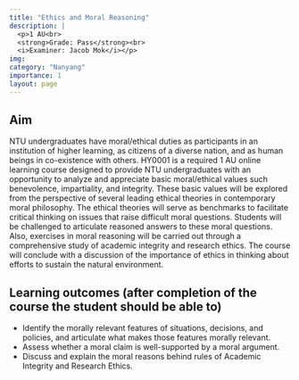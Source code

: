 ```yaml
---
title: "Ethics and Moral Reasoning"
description: |
  <p>1 AU<br>
  <strong>Grade: Pass</strong><br>
  <i>Examiner: Jacob Mok</i></p>
img:
category: "Nanyang"
importance: 1
layout: page
---
```


## Aim

NTU undergraduates have moral/ethical duties as participants in an institution of higher learning, as citizens of a diverse nation, and as human beings in co-existence with others. HY0001 is a required 1 AU online learning course designed to provide NTU undergraduates with an opportunity to analyze and appreciate basic moral/ethical values such benevolence, impartiality, and integrity. These basic values will be explored from the perspective of several leading ethical theories in contemporary moral philosophy. The ethical theories will serve as benchmarks to facilitate critical thinking on issues that raise difficult moral questions. Students will be challenged to articulate reasoned answers to these moral questions. Also, exercises in moral reasoning will be carried out through a comprehensive study of academic integrity and research ethics. The course will conclude with a discussion of the importance of ethics in thinking about efforts to sustain the natural environment.

## Learning outcomes (after completion of the course the student should be able to)

- Identify the morally relevant features of situations, decisions, and policies, and articulate what makes those features morally relevant.
- Assess whether a moral claim is well-supported by a moral argument.
- Discuss and explain the moral reasons behind rules of Academic Integrity and Research Ethics.

